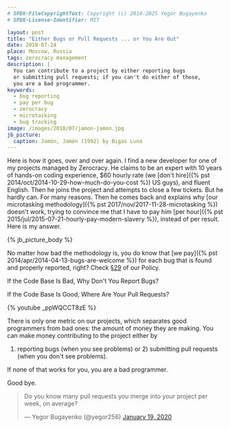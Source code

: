 ```yaml
---
# SPDX-FileCopyrightText: Copyright (c) 2014-2025 Yegor Bugayenko
# SPDX-License-Identifier: MIT

layout: post
title: "Either Bugs or Pull Requests ... or You Are Out"
date: 2018-07-24
place: Moscow, Russia
tags: zerocracy management
description: |
  You can contribute to a project by either reporting bugs
  or submitting pull requests; if you can't do either of those,
  you are a bad programmer.
keywords:
  - bug reporting
  - pay per bug
  - zerocracy
  - microtasking
  - bug tracking
image: /images/2018/07/jamon-jamon.jpg
jb_picture:
  caption: Jamón, Jamón (1992) by Bigas Luna
---
```


Here is how it goes, over and over again. I find a new developer for one of
my projects managed by Zerocracy. He claims to be an expert with 10 years
of hands-on coding experience, $60 hourly rate (we [don't hire]({% pst 2014/oct/2014-10-29-how-much-do-you-cost %}) US guys),
and fluent English. Then he joins the project and attempts
to close a few tickets. But he hardly can. For many reasons. Then he comes back
and explains why [our microtasking methodology]({% pst 2017/nov/2017-11-28-microtasking %})
doesn't work, trying to convince me
that I have to pay him [per hour]({% pst 2015/jul/2015-07-21-hourly-pay-modern-slavery %}),
instead of per result. Here is my answer.

<!--more-->

{% jb_picture_body %}

No matter how bad the methodology is, you do know that [we pay]({% pst 2014/apr/2014-04-13-bugs-are-welcome %})
for each bug that is found and properly reported, right?
Check [§29](https://www.zerocracy.com/policy.html#29) of our Policy.

If the Code Base Is Bad, Why Don't You Report Bugs?

If the Code Base Is Good, Where Are Your Pull Requests?

{% youtube _ppWQCCT8zE %}

There is only one metric on our projects, which separates good programmers
from bad ones: the amount of money they are making.
You can make money contributing to the project either by
1) reporting bugs (when you see problems)
or 2) submitting pull requests (when you don't see problems).

If none of that works for you, you are a bad programmer.

Good bye.

<blockquote class="twitter-tweet"><p lang="en" dir="ltr">Do you know many pull requests you merge into your project per week, on average?</p>&mdash; Yegor Bugayenko (@yegor256) <a href="https://twitter.com/yegor256/status/1218800704388620288?ref_src=twsrc%5Etfw">January 19, 2020</a></blockquote> <script async src="https://platform.twitter.com/widgets.js" charset="utf-8"></script>
